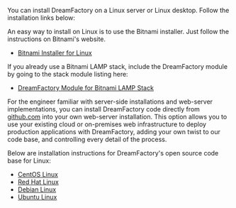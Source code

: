 You can install DreamFactory on a Linux server or Linux desktop. Follow the installation links below:

An easy way to install on Linux is to use the Bitnami installer. Just follow the instructions on Bitnami's website.

* [Bitnami Installer for Linux](https://bitnami.com/stack/dreamfactory/installer#linux)

If you already use a Bitnami LAMP stack, include the DreamFactory module by going to the stack module listing here:

* [DreamFactory Module for Bitnami LAMP Stack](https://bitnami.com/stack/lamp/modules#dreamfactory)

For the engineer familiar with server-side installations and web-server implementations, you can install DreamFactory code directly from [github.com](http://github.com/dreamfactorysoftware/dsp-core) into your own web-server installation. This option allows you to use your existing cloud or on-premises web infrastructure to deploy production applications with DreamFactory, adding your own twist to our code base, and controlling every detail of the process.

Below are installation instructions for DreamFactory's open source code base for Linux:

* [CentOS Linux](Install-CentOS-RedHat)
* [Red Hat Linux](Install-CentOS-RedHat)
* [Debian Linux](Install-Debian-Ubuntu)
* [Ubuntu Linux](Install-Debian-Ubuntu)